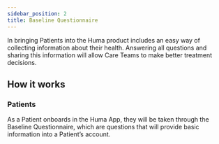 ```yaml
---
sidebar_position: 2
title: Baseline Questionnaire
---
```


In bringing Patients into the Huma product includes an easy way of collecting information about their health. Answering all questions and sharing this information will allow Care Teams to make better treatment decisions.

## How it works

### Patients

As a Patient onboards in the Huma App, they will be taken through the Baseline Questionnaire, which are questions that will provide basic information into a Patient’s account. 

